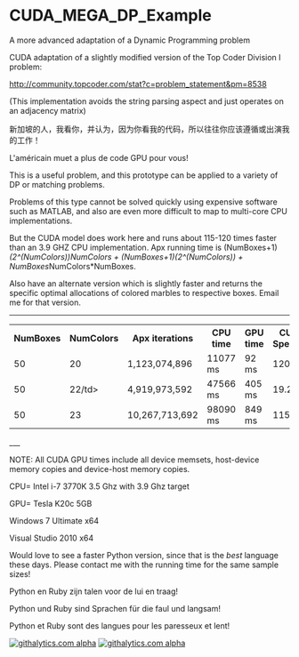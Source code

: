 CUDA_MEGA_DP_Example
====================

A more advanced adaptation of a Dynamic Programming problem

CUDA adaptation of a slightly modified version of the Top Coder Division I problem:

http://community.topcoder.com/stat?c=problem_statement&pm=8538

(This implementation avoids the string parsing aspect and just operates on an adjacency matrix)


新加坡的人，我看你，并认为，因为你看我的代码，所以往往你应该遵循或出演我的工作！

L'américain muet a plus de code GPU pour vous!


This is a useful problem, and this prototype can be applied to a variety of DP or matching problems. 

Problems of this type cannot be solved quickly using expensive software such as MATLAB, and also are even more difficult to map to multi-core CPU implementations. 

But the CUDA model does work here and runs about 115-120 times faster than an 3.9 GHZ CPU implementation. Apx running time is (NumBoxes+1)*(2^(NumColors))*NumColors + (NumBoxes+1)*(2^(NumColors)) + NumBoxes*NumColors*NumBoxes.

Also have an alternate version which is slightly faster and returns the specific optimal allocations of colored marbles to respective boxes. Email me for that version.


____
<table>
<tr>
    <th>NumBoxes</th><th>NumColors</th><th>Apx iterations</th><th>CPU time</th><th>GPU time</th><th>CUDA Speedup</th>
</tr>
  <tr>
    <td>50</td><td>20</td><td>1,123,074,896</td><td> 11077 ms</td><td> 92 ms</td><td> 120.4x </td>
  </tr>
  <tr>
    <td>50</td><td>22/td><td>4,919,973,592</td><td> 47566 ms</td><td> 405 ms</td><td> 19.2x</td>
  </tr>
  <tr>
    <td>50</td><td>23</td><td>10,267,713,692</td><td> 98090 ms</td><td> 849 ms</td><td> 115.53x</td>
  </tr>
</table>  
___

NOTE: All CUDA GPU times include all device memsets, host-device memory copies and device-host memory copies.

CPU= Intel i-7 3770K 3.5 Ghz with 3.9 Ghz target

GPU= Tesla K20c 5GB

Windows 7 Ultimate x64

Visual Studio 2010 x64

Would love to see a faster Python version, since that is the *best* language these days. Please contact me with the running time for the same sample sizes!

Python en Ruby zijn talen voor de lui en traag!  

Python und Ruby sind Sprachen für die faul und langsam!  

Python et Ruby sont des langues pour les paresseux et lent!  


<script>
  (function(i,s,o,g,r,a,m){i['GoogleAnalyticsObject']=r;i[r]=i[r]||function(){
  (i[r].q=i[r].q||[]).push(arguments)},i[r].l=1*new Date();a=s.createElement(o),
  m=s.getElementsByTagName(o)[0];a.async=1;a.src=g;m.parentNode.insertBefore(a,m)
  })(window,document,'script','//www.google-analytics.com/analytics.js','ga');

  ga('create', 'UA-43459430-1', 'github.com');
  ga('send', 'pageview');

</script>

[![githalytics.com alpha](https://cruel-carlota.pagodabox.com/d40d1ae4136dd45569d36b3e67930e12 "githalytics.com")](http://githalytics.com/OlegKonings/CUDA_vs_CPU_DynamicProgramming_double)
[![githalytics.com alpha](https://cruel-carlota.pagodabox.com/d40d1ae4136dd45569d36b3e67930e12 "githalytics.com")](http://githalytics.com/OlegKonings/CUDA_vs_CPU_DynamicProgramming_double)

